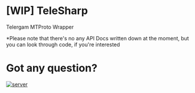 # [WIP] TeleSharp
Telergam MTProto Wrapper

*Please note that there's no any API Docs written down at the moment, but you can look through code, if you're interested

# Got any question?

[![server](https://discord.com/api/guilds/905284563964686430/embed.png?style=banner2)](https://discord.gg/cwxjsM879V)
